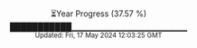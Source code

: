 <p align="center">
⏳Year Progress (37.57 %)<br>
███████████▁▁▁▁▁▁▁▁▁▁▁▁▁▁▁▁▁▁▁ <br>
<sub>Updated: Fri, 17 May 2024 12:03:25 GMT</sub>
</p>

